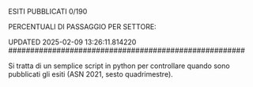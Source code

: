 ESITI PUBBLICATI 0/190 

PERCENTUALI DI PASSAGGIO PER SETTORE:

UPDATED 2025-02-09 13:26:11.814220
###################################################### 

Si tratta di un semplice script in python per controllare quando sono pubblicati gli esiti (ASN 2021, sesto quadrimestre).

